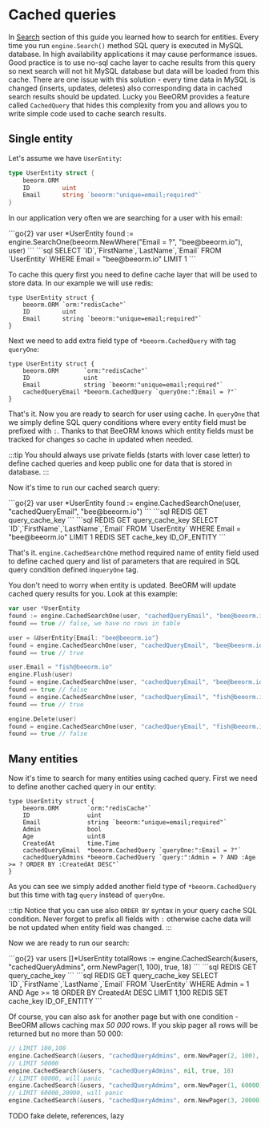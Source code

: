 # Cached queries

In [Search](/guide/search.html) section of this guide you learned
how to search for entities. Every time you run `engine.Search()` method
SQL query is executed in MySQL database. In high availability applications
it may cause performance issues. Good practice is to use no-sql cache layer
to cache results from this query so next search will not hit MySQL database but
data will be loaded from this cache. There are one issue with this solution - 
every time data in MySQL is changed (inserts, updates, deletes) also corresponding
data in cached search results should be updated. Lucky you BeeORM provides
a feature called ``CachedQuery`` that hides this complexity from you and allows
you to write simple code used to cache search results.

## Single entity

Let's assume we have ``UserEntity``:

```go
type UserEntity struct {
	beeorm.ORM
	ID         uint
    Email      string `beeorm:"unique=email;required"` 
}
```

In our application very often we are searching for a user with his email:

<code-group>
<code-block title="code">
```go{2}
var user *UserEntity
found := engine.SearchOne(beeorm.NewWhere("Email = ?", "bee@beeorm.io"), user)
```
</code-block>

<code-block title="queries">
```sql
SELECT `ID`,`FirstName`,`LastName`,`Email` FROM `UserEntity` WHERE Email = "bee@beeorm.io" LIMIT 1
```
</code-block>
</code-group>

To cache this query first you need to define cache layer that will be used to store data.
In our example we will use redis:

```go{2}
type UserEntity struct {
	beeorm.ORM `orm:"redisCache"`
	ID         uint
    Email      string `beeorm:"unique=email;required"` 
}
```

Next we need to add extra field type of ``*beeorm.CachedQuery`` with tag `queryOne`: 

```go{5}
type UserEntity struct {
	beeorm.ORM       `orm:"redisCache"`
	ID               uint
    Email            string `beeorm:"unique=email;required"` 
    cachedQueryEmail *beeorm.CachedQuery `queryOne:":Email = ?"`
}
```

That's it. Now you are ready to search for user using cache. 
In `queryOne` that we simply define SQL query conditions where every entity
field must be prefixed with `:`. Thanks to that BeeORM knows which entity fields 
must be tracked for changes so cache in updated when needed.

:::tip
You should always use private fields (starts with lover case letter) to define
cached queries and keep public one for data that is stored in database.
:::

Now it's time to run our cached search query:

<code-group>
<code-block title="code">
```go{2}
var user *UserEntity
found := engine.CachedSearchOne(user, "cachedQueryEmail", "bee@beeorm.io")
```
</code-block>

<code-block title="queries hit">
```sql
REDIS GET query_cache_key
```
</code-block>

<code-block title="queries miss">
```sql
REDIS GET query_cache_key
SELECT `ID`,`FirstName`,`LastName`,`Email` FROM `UserEntity` WHERE Email = "bee@beeorm.io" LIMIT 1
REDIS SET cache_key ID_OF_ENTITY
```
</code-block>
</code-group>

That's it. `engine.CachedSearchOne` method required name of entity field used to define
cached query and list of parameters that are required in SQL query condition defined
in`queryOne` tag.

You don't need to worry when entity is updated. BeeORM will update cached query results
for you. Look at this example:

```go
var user *UserEntity
found := engine.CachedSearchOne(user, "cachedQueryEmail", "bee@beeorm.io")
found == true // false, we have no rows in table

user = &UserEntity{Email: "bee@beeorm.io"}
found = engine.CachedSearchOne(user, "cachedQueryEmail", "bee@beeorm.io")
found == true // true

user.Email = "fish@beeorm.io"
engine.Flush(user)
found = engine.CachedSearchOne(user, "cachedQueryEmail", "bee@beeorm.io")
found == true // false
found = engine.CachedSearchOne(user, "cachedQueryEmail", "fish@beeorm.io")
found == true // true

engine.Delete(user)
found = engine.CachedSearchOne(user, "cachedQueryEmail", "fish@beeorm.io")
found == true // false
```

## Many entities

Now it's time to search for many entities using cached query.
First we need to define another cached query in our entity:

```go{5-7,9}
type UserEntity struct {
	beeorm.ORM        `orm:"redisCache"`
	ID                uint
    Email             string `beeorm:"unique=email;required"` 
    Admin             bool
    Age               uint8
    CreatedAt         time.Time
    cachedQueryEmail  *beeorm.CachedQuery `queryOne:":Email = ?"`
    cachedQueryAdmins *beeorm.CachedQuery `query:":Admin = ? AND :Age >= ? ORDER BY :CreatedAt DESC"`
}
```

As you can see we simply added another field type of `*beeorm.CachedQuery` but this
time with tag `query` instead of `queryOne`. 

:::tip
Notice that you can use also `ORDER BY` syntax
in your query cache SQL condition. Never forget to prefix all fields
with `:` otherwise cache data will be not updated when entity field was changed.
:::

Now we are ready to run our search:

<code-group>
<code-block title="code">
```go{2}
var users []*UserEntity
totalRows := engine.CachedSearch(&users, "cachedQueryAdmins", orm.NewPager(1, 100), true, 18)
```
</code-block>

<code-block title="queries hit">
```sql
REDIS GET query_cache_key
```
</code-block>

<code-block title="queries miss">
```sql
REDIS GET query_cache_key
SELECT `ID`,`FirstName`,`LastName`,`Email` FROM `UserEntity` WHERE Admin = 1 AND Age >= 18 ORDER BY CreatedAt DESC LIMIT 1,100
REDIS SET cache_key ID_OF_ENTITY
```
</code-block>
</code-group>

Of course, you can also ask for another page but with one condition - BeeORM allows caching max *50 000* rows.
If you skip pager all rows will be returned but no more than 50 000:

```go
// LIMIT 100,100
engine.CachedSearch(&users, "cachedQueryAdmins", orm.NewPager(2, 100), true, 18)
// LIMIT 50000
engine.CachedSearch(&users, "cachedQueryAdmins", nil, true, 18)
// LIMIT 60000, will panic
engine.CachedSearch(&users, "cachedQueryAdmins", orm.NewPager(1, 60000), true, 18)
// LIMIT 60000,20000, will panic
engine.CachedSearch(&users, "cachedQueryAdmins", orm.NewPager(3, 20000), true, 18)
```

TODO   fake delete, references, lazy
